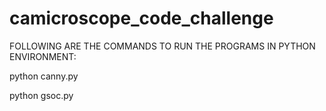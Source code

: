 # camicroscope_code_challenge

FOLLOWING ARE THE COMMANDS TO RUN THE PROGRAMS IN PYTHON ENVIRONMENT:

python canny.py

python gsoc.py
